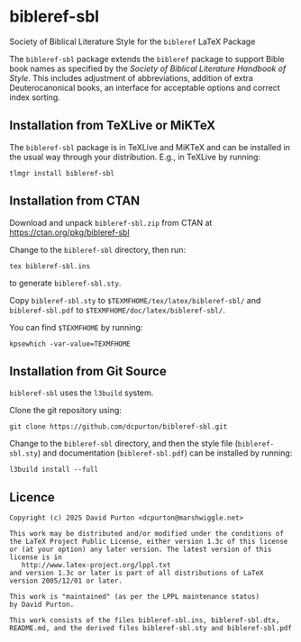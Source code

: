 # bibleref-sbl

Society of Biblical Literature Style for the `bibleref` LaTeX Package

The `bibleref-sbl` package extends the `bibleref` package to support Bible
book names as specified by the *Society of Biblical Literature Handbook of
Style*.  This includes adjustment of abbreviations, addition of extra
Deuterocanonical books, an interface for acceptable options and correct index
sorting.

## Installation from TeXLive or MiKTeX

The `bibleref-sbl` package is in TeXLive and MiKTeX and can be installed in the
usual way through your distribution. E.g., in TeXLive by running:

```
tlmgr install bibleref-sbl
```

## Installation from CTAN

Download and unpack `bibleref-sbl.zip` from CTAN at
https://ctan.org/pkg/bibleref-sbl

Change to the `bibleref-sbl` directory, then run:

```
tex bibleref-sbl.ins
```

to generate `bibleref-sbl.sty`.

Copy `bibleref-sbl.sty` to `$TEXMFHOME/tex/latex/bibleref-sbl/` and
`bibleref-sbl.pdf` to `$TEXMFHOME/doc/latex/bibleref-sbl/`.

You can find `$TEXMFHOME` by running:

```
kpsewhich -var-value=TEXMFHOME
```

## Installation from Git Source

`bibleref-sbl` uses the `l3build` system.

Clone the git repository using:

```
git clone https://github.com/dcpurton/bibleref-sbl.git
```

Change to the `bibleref-sbl` directory, and then the style file
(`bibleref-sbl.sty`) and documentation (`bibleref-sbl.pdf`) can be installed
by running:

```
l3build install --full
```

## Licence

```
Copyright (c) 2025 David Purton <dcpurton@marshwiggle.net>

This work may be distributed and/or modified under the conditions of
the LaTeX Project Public License, either version 1.3c of this license
or (at your option) any later version. The latest version of this
license is in
   http://www.latex-project.org/lppl.txt
and version 1.3c or later is part of all distributions of LaTeX
version 2005/12/01 or later.

This work is "maintained" (as per the LPPL maintenance status)
by David Purton.

This work consists of the files bibleref-sbl.ins, bibleref-sbl.dtx,
README.md, and the derived files bibleref-sbl.sty and bibleref-sbl.pdf
```
